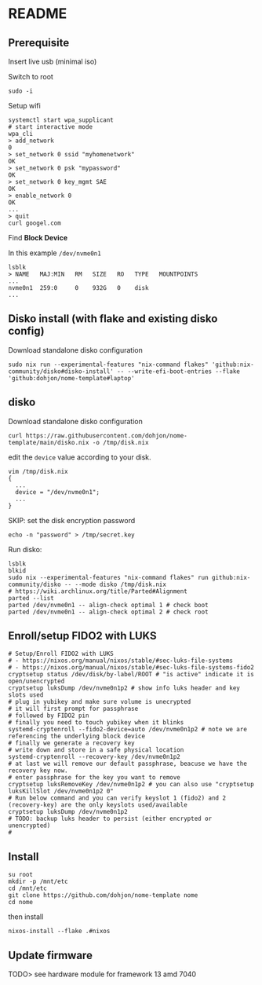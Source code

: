 # README

## Prerequisite

Insert live usb (minimal iso)

Switch to root

```console
sudo -i
```

Setup wifi

```console
systemctl start wpa_supplicant
# start interactive mode
wpa_cli
> add_network
0
> set_network 0 ssid "myhomenetwork"
OK
> set_network 0 psk "mypassword"
OK
> set_network 0 key_mgmt SAE
OK
> enable_network 0
OK
...
> quit
curl googel.com
```

Find **Block Device** 

In this example `/dev/nvme0n1`

```console
lsblk
> NAME   MAJ:MIN   RM   SIZE   RO   TYPE   MOUNTPOINTS
...
nvme0n1  259:0     0    932G   0    disk   
...
```



## Disko install (with flake and existing disko config)

Download standalone disko configuration

```console
sudo nix run --experimental-features "nix-command flakes" 'github:nix-community/disko#disko-install' -- --write-efi-boot-entries --flake 'github:dohjon/nome-template#laptop'
```



## disko

Download standalone disko configuration

```console
curl https://raw.githubusercontent.com/dohjon/nome-template/main/disko.nix -o /tmp/disk.nix
```

edit the `device` value according to your disk.

```console
vim /tmp/disk.nix
{
  ...
  device = "/dev/nvme0n1";
  ...
}
```

SKIP: set the disk encryption password

```console
echo -n "password" > /tmp/secret.key
```

Run disko:

```console
lsblk
blkid
sudo nix --experimental-features "nix-command flakes" run github:nix-community/disko -- --mode disko /tmp/disk.nix
# https://wiki.archlinux.org/title/Parted#Alignment
parted --list
parted /dev/nvme0n1 -- align-check optimal 1 # check boot
parted /dev/nvme0n1 -- align-check optimal 2 # check root
```

## Enroll/setup FIDO2 with LUKS

```console
# Setup/Enroll FIDO2 with LUKS
# - https://nixos.org/manual/nixos/stable/#sec-luks-file-systems
# - https://nixos.org/manual/nixos/stable/#sec-luks-file-systems-fido2
cryptsetup status /dev/disk/by-label/ROOT # "is active" indicate it is open/unencrypted
cryptsetup luksDump /dev/nvme0n1p2 # show info luks header and key slots used
# plug in yubikey and make sure volume is unecrypted
# it will first prompt for passphrase
# followed by FIDO2 pin
# finally you need to touch yubikey when it blinks
systemd-cryptenroll --fido2-device=auto /dev/nvme0n1p2 # note we are referencing the underlying block device
# finally we generate a recovery key
# write down and store in a safe physical location
systemd-cryptenroll --recovery-key /dev/nvme0n1p2
# at last we will remove our default passphrase, beacuse we have the recovery key now.
# enter passphrase for the key you want to remove
cryptsetup luksRemoveKey /dev/nvme0n1p2 # you can also use "cryptsetup luksKillSlot /dev/nvme0n1p2 0"
# Run below command and you can verify keyslot 1 (fido2) and 2 (recovery-key) are the only keyslots used/available
cryptsetup luksDump /dev/nvme0n1p2
# TODO: backup luks header to persist (either encrypted or unencrypted)
# 
```

## Install

```console
su root
mkdir -p /mnt/etc
cd /mnt/etc
git clone https://github.com/dohjon/nome-template nome
cd nome
```


then install

```console
nixos-install --flake .#nixos
```


## Update firmware

TODO> see hardware module for framework 13 amd 7040